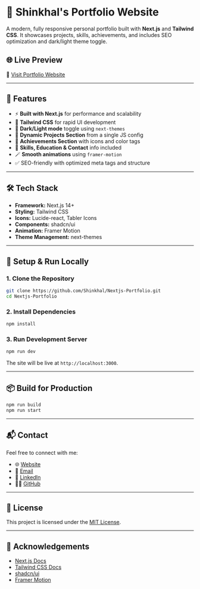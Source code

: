 # 🚀 Shinkhal's Portfolio Website

A modern, fully responsive personal portfolio built with **Next.js** and **Tailwind CSS**. It showcases projects, skills, achievements, and includes SEO optimization and dark/light theme toggle.

## 🌐 Live Preview

🔗 [Visit Portfolio Website](https://nextjs-portfolio-shinkhal-sinhas-projects.vercel.app/)

---

## 📸 Features

- ⚡ **Built with Next.js** for performance and scalability
- 🎨 **Tailwind CSS** for rapid UI development
- 🌙 **Dark/Light mode** toggle using `next-themes`
- 💼 **Dynamic Projects Section** from a single JS config
- 🧠 **Achievements Section** with icons and color tags
- 🧾 **Skills, Education & Contact** info included
- 🪄 **Smooth animations** using `framer-motion`
- ✅ SEO-friendly with optimized meta tags and structure

---

## 🛠️ Tech Stack

- **Framework:** Next.js 14+
- **Styling:** Tailwind CSS
- **Icons:** Lucide-react, Tabler Icons
- **Components:** shadcn/ui
- **Animation:** Framer Motion
- **Theme Management:** next-themes



---

## 🧠 Setup & Run Locally

### 1. Clone the Repository

```bash
git clone https://github.com/Shinkhal/Nextjs-Portfolio.git
cd Nextjs-Portfolio
```

### 2. Install Dependencies

```bash
npm install
```

### 3. Run Development Server

```bash
npm run dev
```

The site will be live at `http://localhost:3000`.

---

## 📦 Build for Production

```bash
npm run build
npm run start
```
---

## 📬 Contact

Feel free to connect with me:

* 🌐 [Website](https://shinkhal-sinha.online)
* 📧 [Email](mailto:shinkhalsinha@gmail.com)
* 💼 [LinkedIn](https://www.linkedin.com/in/shinkhal-sinha)
* 🧑‍💻 [GitHub](https://github.com/Shinkhal)

---

## 📄 License

This project is licensed under the [MIT License](LICENSE).

---

## 🙌 Acknowledgements

* [Next.js Docs](https://nextjs.org/docs)
* [Tailwind CSS Docs](https://tailwindcss.com/docs)
* [shadcn/ui](https://ui.shadcn.com/)
* [Framer Motion](https://www.framer.com/motion/)

